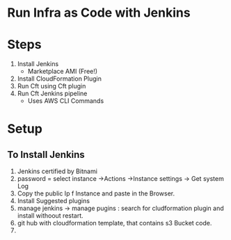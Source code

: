 # Run Infra as Code with Jenkins

# Steps
1. Install Jenkins
   - Marketplace AMI (Free!)
2. Install CloudFormation Plugin
3. Run Cft using Cft plugin
4. Run Cft Jenkins pipeline
    - Uses AWS CLI Commands

# Setup

## To Install Jenkins
1. Jenkins certified by Bitnami
2. password = select instance ->Actions ->Instance settings -> Get system Log
3. Copy the public Ip f Instance and paste in the Browser.
4. Install Suggested plugins
5. manage jenkins -> manage pugins : search for cludformation plugin and install withoout restart.
6. git hub with cloudformation template, that contains s3 Bucket code.
7. 